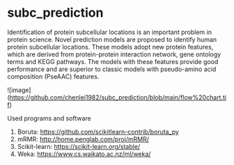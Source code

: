 # subc_prediction
Identification of protein subcellular locations is an important problem in protein science. Novel prediction models are proposed to identify human protein subcellular locations. These models adopt new protein features, which are derived from protein-protein interaction network, gene ontology terms and KEGG pathways. The models with these features provide good performance and are superior to classic models with pseudo-amino acid composition (PseAAC) features.

![image] (https://github.com/chenlei1982/subc_prediction/blob/main/flow%20chart.tif)

Used programs and software
1. Boruta: https://github.com/scikitlearn-contrib/boruta_py
2. mRMR: http://home.penglab.com/proj/mRMR/
3. Scikit-learn: https://scikit-learn.org/stable/
4. Weka: https://www.cs.waikato.ac.nz/ml/weka/
